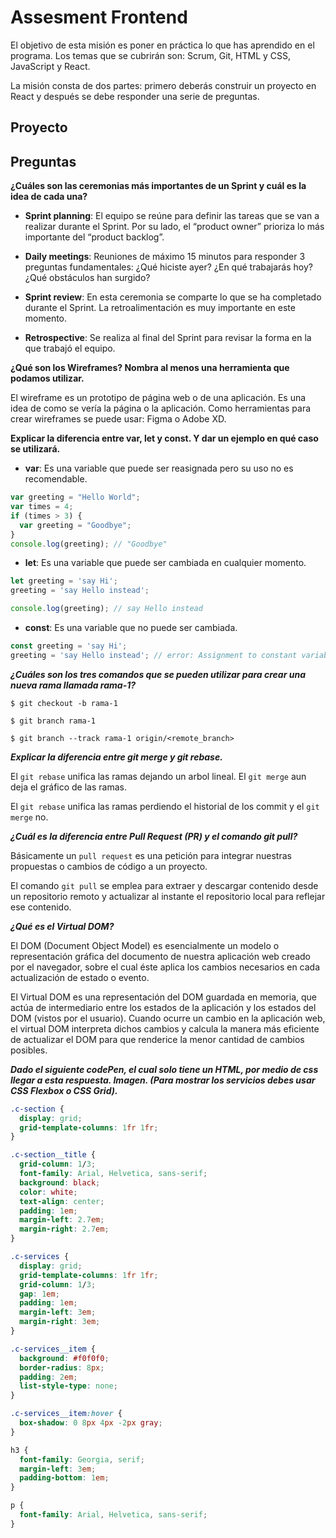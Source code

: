 # Assesment Frontend

El objetivo de esta misión es poner en práctica lo que has aprendido en el programa. Los temas que se cubrirán son: Scrum, Git, HTML y CSS, JavaScript y React.

La misión consta de dos partes: primero deberás construir un proyecto en React y después se debe responder una serie de preguntas.

## Proyecto

## Preguntas

**¿Cuáles son las ceremonias más importantes de un Sprint y cuál es la idea de cada una?**

- **Sprint planning**: El equipo se reúne para definir las tareas que se van a realizar durante el Sprint. Por su lado, el “product owner” prioriza lo más importante del “product backlog”.

- **Daily meetings**: Reuniones de máximo 15 minutos para responder 3 preguntas fundamentales: ¿Qué hiciste ayer? ¿En qué trabajarás hoy? ¿Qué obstáculos han surgido?

- **Sprint review**: En esta ceremonia se comparte lo que se ha completado durante el Sprint. La retroalimentación es muy importante en este momento.

- **Retrospective**: Se realiza al final del Sprint para revisar la forma en la que trabajó el equipo.

**¿Qué son los Wireframes? Nombra al menos una herramienta que podamos utilizar.**

El wireframe es un prototipo de página web o de una aplicación. Es una idea de como se vería la página o la aplicación. Como herramientas para crear wireframes se puede usar: Figma o Adobe XD.

**Explicar la diferencia entre var, let y const. Y dar un ejemplo en qué caso se utilizará.**

- **var**: Es una variable que puede ser reasignada pero su uso no es recomendable.

```js
var greeting = "Hello World";
var times = 4;
if (times > 3) {
  var greeting = "Goodbye";
}
console.log(greeting); // "Goodbye"
```
- **let**: Es una variable que puede ser cambiada en cualquier momento.

```js
let greeting = 'say Hi';
greeting = 'say Hello instead';

console.log(greeting); // say Hello instead
```
- **const**: Es una variable que no puede ser cambiada.
```js
const greeting = 'say Hi';
greeting = 'say Hello instead'; // error: Assignment to constant variable.
```
***¿Cuáles son los tres comandos que se pueden utilizar para crear una nueva rama llamada rama-1?***

`$ git checkout -b rama-1`

`$ git branch rama-1`

`$ git branch --track rama-1 origin/<remote_branch>`

***Explicar la diferencia entre git merge y git rebase.***

El `git rebase` unifica las ramas dejando un arbol lineal. El `git merge` aun deja el gráfico de las ramas.

El `git rebase` unifica las ramas perdiendo el historial de los commit y el `git merge` no. 

***¿Cuál es la diferencia entre Pull Request (PR) y el comando git pull?***

Básicamente un `pull request` es una petición para integrar nuestras propuestas o cambios de código a un proyecto.

El comando `git pull` se emplea para extraer y descargar contenido desde un repositorio remoto y actualizar al instante el repositorio local para reflejar ese contenido.

***¿Qué es el Virtual DOM?***

El DOM (Document Object Model) es esencialmente un modelo o representación gráfica del documento de nuestra aplicación web creado por el navegador, sobre el cual éste aplica los cambios necesarios en cada actualización de estado o evento.

El Virtual DOM es una representación del DOM guardada en memoria, que actúa de intermediario entre los estados de la aplicación y los estados del DOM (vistos por el usuario). Cuando ocurre un cambio en la aplicación web, el virtual DOM interpreta dichos cambios y calcula la manera más eficiente de actualizar el DOM para que renderice la menor cantidad de cambios posibles.

***Dado el siguiente codePen, el cual solo tiene un HTML, por medio de css llegar a esta respuesta. Imagen. (Para mostrar los servicios debes usar CSS Flexbox o CSS Grid).***

```css
.c-section {
  display: grid;
  grid-template-columns: 1fr 1fr;
}

.c-section__title {
  grid-column: 1/3;
  font-family: Arial, Helvetica, sans-serif;
  background: black;
  color: white;
  text-align: center;
  padding: 1em;
  margin-left: 2.7em;
  margin-right: 2.7em;
}

.c-services {
  display: grid;
  grid-template-columns: 1fr 1fr;
  grid-column: 1/3;
  gap: 1em;
  padding: 1em;
  margin-left: 3em;
  margin-right: 3em;
}

.c-services__item {
  background: #f0f0f0;
  border-radius: 8px;
  padding: 2em;
  list-style-type: none;
}

.c-services__item:hover {
  box-shadow: 0 8px 4px -2px gray;
}

h3 {
  font-family: Georgia, serif;
  margin-left: 3em;
  padding-bottom: 1em;
}

p {
  font-family: Arial, Helvetica, sans-serif;
}
```